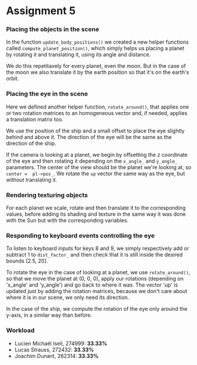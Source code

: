 # Assignment 5

### Placing the objects in the scene
In the function ``update_body_positions()`` we created a new helper functions called ``compute_planet_position()``, which simply helps us placing a planet by rotating it and translating it, using its angle and distance.

We do this repetitavely for every planet, even the moon. But in the case of the moon we also translate it by the earth position so that it's on the earth's orbit.

### Placing the eye in the scene
Here we defined another helper function, ``rotate_around()``, that applies one or two rotation matrices to an homogeneous vector and, if needed, applies a translation matrix too.

We use the position of the ship and a small offset to place the eye slightly behind and above it. The direction of the eye will be the same as the direction of the ship.

If the camera is looking at a planet, we begin by offsetting the z coordinate of the eye and then rotating it depending on the ``x_angle_`` and ``y_angle_`` parameters. The center of the view should be the planet we're looking at, so ``center =  pl->pos_``. We rotate the ``up`` vector the same way as the eye, but without translating it.

### Rendering texturing objects
For each planet we scale, rotate and then translate it to the corresponding values, before adding its shading and texture in the same way it was done with the Sun but with the corresponding variables.

### Responding to keyboard events controlling the eye
To listen to keyboard inputs for keys 8 and 9, we simply respectively add or subtract 1 to `dist_factor_` and then check that it is still inside the desired bounds [2.5, 20].

To rotate the eye in the case of looking at a planet, we use ``rotate_around()``, so that we move the planet at (0, 0, 0), apply our rotations (depending on 'x_angle' and 'y_angle') and go back to where it was. The vector 'up' is updated just by adding the rotation matrices, because we don't care about where it is in our scene, we only need its direction.

In the case of the ship, we compute the rotation of the eye only around the y-axis, in a similar way than before.

### Workload
- Lucien Michaël Iseli, 274999: **33.33%**
- Lucas Strauss, 272432: **33.33%**
- Joachim Dunant, 262314: **33.33%**
